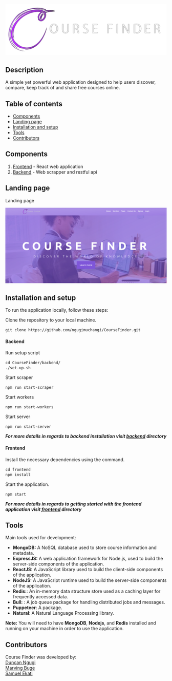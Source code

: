 <img src="./frontend/src/LandingPage/Images/Logos/logo.png" />

## Description
A simple yet powerful web application designed to help users discover, compare, keep track of and share free courses online.

## Table of contents
- [Components](#components)
- [Landing page](#landing-page)
- [Installation and setup](#installation-and-setup)
- [Tools](#tools)
- [Contributors](#contributors)

## Components
1. [Frontend](/app_front-end/) - React web application
2. [Backend](/backend/) - Web scrapper and restful api

## Landing page
Landing page

<img src="./frontend/src/image.png" />

## Installation and setup

To run the application locally, follow these steps:

Clone the repository to your local machine.
```
git clone https://github.com/ngugimuchangi/CourseFinder.git
```

#### Backend 
Run setup script
```
cd CourseFinder/backend/
./set-up.sh
```

Start scraper
```
npm run start-scraper
```

Start workers
```
npm run start-workers
```

Start server
```
npm run start-server
```

***For more details in regards to backend installation visit [backend](./backend/) directory***

#### Frontend
Install the necessary dependencies using the command.
```
cd frontend
npm install
```

Start the application.
```
npm start
```
***For more details in regards to getting started with the frontend application visit [frontend](./frontend/) directory***


## Tools

Main tools used for development:

* __MongoDB:__ A NoSQL database used to store course information and metadata.
* __ExpressJS:__ A web application framework for Node.js, used to build the server-side components of the application.
* __ReactJS:__ A JavaScript library used to build the client-side components of the application.
* __NodeJS:__ A JavaScript runtime used to build the server-side components of the application.
* __Redis:__: An in-memory data structure store used as a caching layer for frequently accessed data.
* __Bull:__ : A job queue package for handling distributed jobs and messages.
* __Puppeteer__: A package.
* __Natural__: A Natural Language Processing library.

**Note:** You will need to have __MongoDB__, __Nodejs__, and __Redis__ installed and running on your machine in order to use the application.

## Contributors
Course Finder was developed by:     
[Duncan Ngugi](https://github.com/ngugimuchangi)    
[Marving Buge](https://github.com/bugemarvin)   
[Samuel Ekati](https://github.com/Samuthe)  


